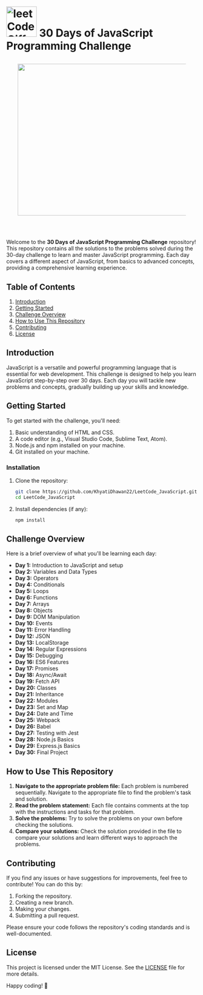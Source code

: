 # <img src="https://github.com/KhyatiDhawan22/LeetCode_JavaScript/assets/112753105/de9ccd57-94ff-411a-bb9f-848dbefe82f3" alt="leetCodeGiffy-ezgif com-resize" width="80" height="80"> 30 Days of JavaScript Programming Challenge 

<div align="center" style="margin: 30px;" >
<img alt="LeetCode" src="https://github.com/KhyatiDhawan22/LeetCode_JavaScript/assets/112753105/57e0fa3d-bfb7-4b88-ad38-c8e13032d0f2" width="960" height="400">
</div>
<br/>

Welcome to the **30 Days of JavaScript Programming Challenge** repository! This repository contains all the solutions to the problems solved during the 30-day challenge to learn and master JavaScript programming. Each day covers a different aspect of JavaScript, from basics to advanced concepts, providing a comprehensive learning experience.

## Table of Contents

1. [Introduction](#introduction)
2. [Getting Started](#getting-started)
3. [Challenge Overview](#challenge-overview)
4. [How to Use This Repository](#how-to-use-this-repository)
5. [Contributing](#contributing)
6. [License](#license)

## Introduction

JavaScript is a versatile and powerful programming language that is essential for web development. This challenge is designed to help you learn JavaScript step-by-step over 30 days. Each day you will tackle new problems and concepts, gradually building up your skills and knowledge.

## Getting Started

To get started with the challenge, you'll need:

1. Basic understanding of HTML and CSS.
2. A code editor (e.g., Visual Studio Code, Sublime Text, Atom).
3. Node.js and npm installed on your machine.
4. Git installed on your machine.

### Installation

1. Clone the repository:
    ```bash
    git clone https://github.com/KhyatiDhawan22/LeetCode_JavaScript.git
    cd LeetCode_JavaScript
    ```

2. Install dependencies (if any):
    ```bash
    npm install
    ```

## Challenge Overview

Here is a brief overview of what you'll be learning each day:

- **Day 1:** Introduction to JavaScript and setup
- **Day 2:** Variables and Data Types
- **Day 3:** Operators
- **Day 4:** Conditionals
- **Day 5:** Loops
- **Day 6:** Functions
- **Day 7:** Arrays
- **Day 8:** Objects
- **Day 9:** DOM Manipulation
- **Day 10:** Events
- **Day 11:** Error Handling
- **Day 12:** JSON
- **Day 13:** LocalStorage
- **Day 14:** Regular Expressions
- **Day 15:** Debugging
- **Day 16:** ES6 Features
- **Day 17:** Promises
- **Day 18:** Async/Await
- **Day 19:** Fetch API
- **Day 20:** Classes
- **Day 21:** Inheritance
- **Day 22:** Modules
- **Day 23:** Set and Map
- **Day 24:** Date and Time
- **Day 25:** Webpack
- **Day 26:** Babel
- **Day 27:** Testing with Jest
- **Day 28:** Node.js Basics
- **Day 29:** Express.js Basics
- **Day 30:** Final Project

## How to Use This Repository

1. **Navigate to the appropriate problem file:** Each problem is numbered sequentially. Navigate to the appropriate file to find the problem's task and solution.
2. **Read the problem statement:** Each file contains comments at the top with the instructions and tasks for that problem.
3. **Solve the problems:** Try to solve the problems on your own before checking the solutions.
4. **Compare your solutions:** Check the solution provided in the file to compare your solutions and learn different ways to approach the problems.

## Contributing

If you find any issues or have suggestions for improvements, feel free to contribute! You can do this by:

1. Forking the repository.
2. Creating a new branch.
3. Making your changes.
4. Submitting a pull request.

Please ensure your code follows the repository's coding standards and is well-documented.

## License

This project is licensed under the MIT License. See the [LICENSE](LICENSE) file for more details.

Happy coding! 🚀
